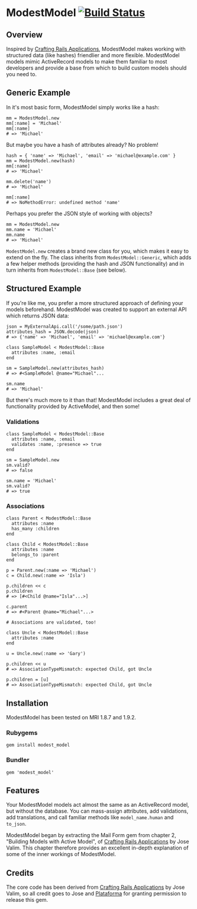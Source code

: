# ModestModel [![Build Status](https://secure.travis-ci.org/6twenty/modest_model.png)](https://secure.travis-ci.org/6twenty/modest_model.png])

## Overview

Inspired by [Crafting Rails Applications](http://pragprog.com/book/jvrails/crafting-rails-applications), ModestModel makes working with structured data (like hashes) friendlier and more flexible. ModestModel models mimic ActiveRecord models to make them familiar to most developers and provide a base from which to build custom models should you need to.

## Generic Example

In it's most basic form, ModestModel simply works like a hash:

    mm = ModestModel.new
    mm[:name] = 'Michael'
    mm[:name]
    # => 'Michael'
    
But maybe you have a hash of attributes already? No problem!

    hash = { 'name' => 'Michael', 'email' => 'michael@example.com' }
    mm = ModestModel.new(hash)
    mm[:name]
    # => 'Michael'
    
    mm.delete('name')
    # => 'Michael'
    
    mm[:name]
    # => NoMethodError: undefined method 'name'
    
Perhaps you prefer the JSON style of working with objects?

    mm = ModestModel.new
    mm.name = 'Michael'
    mm.name
    # => 'Michael'
    
`ModestModel.new` creates a brand new class for you, which makes it easy to extend on the fly. The class inherits from `ModestModel::Generic`, which adds a few helper methods (providing the hash and JSON functionality) and in turn inherits from `ModestModel::Base` (see below).

## Structured Example

If you're like me, you prefer a more structured approach of defining your models beforehand. ModestModel was created to support an external API which returns JSON data:

    json = MyExternalApi.call('/some/path.json')
    attributes_hash = JSON.decode(json)
    # => {'name' => 'Michael', 'email' => 'michael@example.com'}

    class SampleModel < ModestModel::Base
      attributes :name, :email
    end
    
    sm = SampleModel.new(attributes_hash)
    # => #<SampleModel @name="Michael"...
    
    sm.name
    # => 'Michael'
    
But there's much more to it than that! ModestModel includes a great deal of functionality provided by ActiveModel, and then some!

### Validations

    class SampleModel < ModestModel::Base
      attributes :name, :email
      validates :name, :presence => true
    end
    
    sm = SampleModel.new
    sm.valid?
    # => false
    
    sm.name = 'Michael'
    sm.valid?
    # => true
    
### Associations

    class Parent < ModestModel::Base
      attributes :name
      has_many :children
    end
    
    class Child < ModestModel::Base
      attributes :name
      belongs_to :parent
    end
    
    p = Parent.new(:name => 'Michael')
    c = Child.new(:name => 'Isla')
    
    p.children << c
    p.children
    # => [#<Child @name="Isla"...>]
    
    c.parent
    # => #<Parent @name="Michael"...>
    
    # Associations are validated, too!
    
    class Uncle < ModestModel::Base
      attributes :name
    end
    
    u = Uncle.new(:name => 'Gary')
    
    p.children << u
    # => AssociationTypeMismatch: expected Child, got Uncle
    
    p.children = [u]
    # => AssociationTypeMismatch: expected Child, got Uncle
    
## Installation

ModestModel has been tested on MRI 1.8.7 and 1.9.2.

### Rubygems

    gem install modest_model
    
### Bundler

    gem 'modest_model'

## Features

Your ModestModel models act almost the same as an ActiveRecord model, but without the database. You can mass-assign attributes, add validations, add translations, and call familiar methods like `model_name.human` and `to_json`.

ModestModel began by extracting the Mail Form gem from chapter 2, "Building Models with Active Model", of [Crafting Rails Applications](http://pragprog.com/book/jvrails/crafting-rails-applications) by Jose Valim. This chapter therefore provides an excellent in-depth explanation of some of the inner workings of ModestModel.

## Credits

The core code has been derived from [Crafting Rails Applications](http://pragprog.com/book/jvrails/crafting-rails-applications) by Jose Valim, so all credit goes to Jose and [Plataforma](http://blog.plataformatec.com.br/) for granting permission to release this gem.